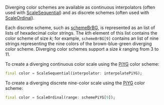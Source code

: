 Diverging color schemes are available as continuous interpolators (often used with [ScaleSequential](https://pub.dev/documentation/d4_scale/latest/topics/Sequential%20scales-topic.html)) and as discrete schemes (often used with [ScaleOrdinal](https://pub.dev/documentation/d4_scale/latest/topics/Ordinal%20scales-topic.html)).

Each discrete scheme, such as [schemeBrBG](https://pub.dev/documentation/d4_scale_chromatic/latest/d4_scale_chromatic/schemeBrBG.html), is represented as an list of lists of hexadecimal color strings. The *k*th element of this list contains the color scheme of size *k*; for example, `schemeBrBG[9]` contains an list of nine strings representing the nine colors of the brown-blue-green diverging color scheme. Diverging color schemes support a size *k* ranging from 3 to 11.

To create a diverging continuous color scale using the [PiYG](https://pub.dev/documentation/d4_scale_chromatic/latest/d4_scale_chromatic/interpolatePiYG.html) color scheme:

```dart
final color = ScaleSequential(interpolator: interpolatePiYG);
```

To create a diverging discrete nine-color scale using the [PiYG](https://pub.dev/documentation/d4_scale_chromatic/latest/d4_scale_chromatic/schemePiYG.html) color scheme:

```dart
final color = ScaleOrdinal(range: schemePiYG[9]);
```